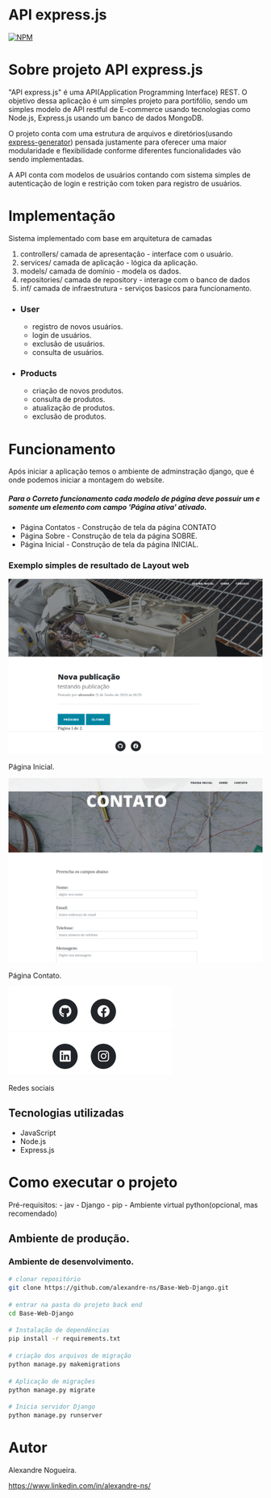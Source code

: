 # API express.js
[![NPM](https://img.shields.io/npm/l/react)](https://github.com/alexandre-ns/API-express/blob/main/LICENSE) 

# Sobre projeto API express.js

"API express.js" é uma API(Application Programming Interface) REST. O objetivo dessa aplicação é um simples projeto para portifólio, sendo um simples modelo de API restful de E-commerce usando tecnologias como Node.js, Express.js usando um banco de dados MongoDB.

 O projeto conta com uma estrutura de arquivos e diretórios(usando [express-generator](https://expressjs.com/en/starter/generator.html)) pensada justamente para oferecer uma maior modularidade e flexibilidade conforme diferentes funcionalidades vão sendo implementadas.

A API conta com modelos de usuários contando com sistema simples de autenticação de login e restrição com token para registro de usuários.

# Implementação
Sistema implementado com base em arquitetura de camadas
1.  controllers/ camada de apresentação - interface com o usuário.
2.  services/ camada de aplicação - lógica da aplicação.
3.  models/ camada de domínio - modela os dados.
4.  repositories/  camada de repository - interage com o banco de dados
5.  inf/ camada de infraestrutura - serviços basicos para funcionamento.

    

 - ### User
    - registro de novos usuários.
    - login de usuários.
    - exclusão de usuários.
    - consulta de usuários.

 - ### Products
    - criação de novos produtos.
    - consulta de produtos.
    - atualização de produtos.
    - exclusão de produtos.


# Funcionamento

Após iniciar a aplicação temos o ambiente de adminstração django, que é onde podemos iniciar a montagem do website.



##### Para o Correto funcionamento cada modelo de página deve possuir um e somente um elemento com campo 'Página ativa' ativado.
- Página Contatos - Construção de tela da página CONTATO 
- Página Sobre - Construção de tela da página SOBRE.
- Página Inicial - Construção de tela da página INICIAL.

### Exemplo simples de resultado de Layout web
![site 5](https://github.com/alexandre-ns/Assets/blob/main/basic_web_blog/site07.png)

Página Inicial.

![site 6](https://github.com/alexandre-ns/Assets/blob/main/basic_web_blog/site06.png)

Página Contato.

![site 6](https://github.com/alexandre-ns/Assets/blob/main/basic_web_blog/site03.png)
![site 6](https://github.com/alexandre-ns/Assets/blob/main/basic_web_blog/site04.png)

Redes sociais


## Tecnologias utilizadas
- JavaScript
- Node.js
- Express.js

# Como executar o projeto

Pré-requisitos: 
    - jav
    - Django
    - pip
    - Ambiente virtual python(opcional, mas recomendado)

## Ambiente de produção.


### Ambiente de desenvolvimento.

```bash
# clonar repositório
git clone https://github.com/alexandre-ns/Base-Web-Django.git

# entrar na pasta do projeto back end
cd Base-Web-Django

# Instalação de dependências
pip install -r requirements.txt

# criação dos arquivos de migração
python manage.py makemigrations

# Aplicação de migrações
python manage.py migrate

# Inicia servidor Django
python manage.py runserver
```

# Autor

Alexandre Nogueira.

https://www.linkedin.com/in/alexandre-ns/